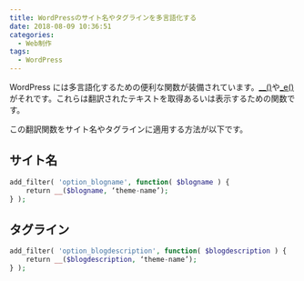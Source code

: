 ```yaml
---
title: WordPressのサイト名やタグラインを多言語化する
date: 2018-08-09 10:36:51
categories:
  - Web制作
tags:
  - WordPress
---
```


WordPress には多言語化するための便利な関数が装備されています。[\_\_()](https://wpdocs.osdn.jp/%E9%96%A2%E6%95%B0%E3%83%AA%E3%83%95%E3%82%A1%E3%83%AC%E3%83%B3%E3%82%B9/_2)や[\_e()](https://wpdocs.osdn.jp/%E9%96%A2%E6%95%B0%E3%83%AA%E3%83%95%E3%82%A1%E3%83%AC%E3%83%B3%E3%82%B9/_e)がそれです。これらは翻訳されたテキストを取得あるいは表示するための関数です。

この翻訳関数をサイト名やタグラインに適用する方法が以下です。

## サイト名

```php
add_filter( 'option_blogname', function( $blogname ) {
    return __($blogname, ‘theme-name’);
} );
```

## タグライン

```php
add_filter( 'option_blogdescription', function( $blogdescription ) {
    return __($blogdescription, ‘theme-name’);
} );
```
